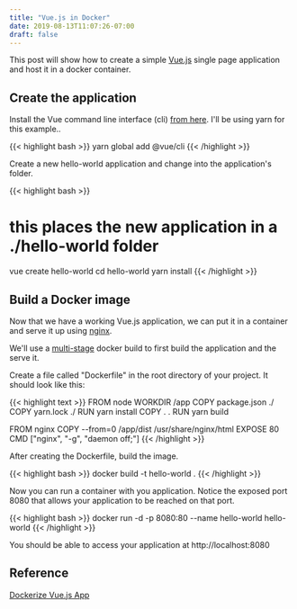 ```yaml
---
title: "Vue.js in Docker"
date: 2019-08-13T11:07:26-07:00
draft: false
---
```


This post will show how to create a simple [Vue.js](https://vuejs.org/) single page application and host it in a docker container.

## Create the application

Install the Vue command line interface (cli) [from here](https://cli.vuejs.org/guide/#cli). I'll be using yarn for this example..

{{< highlight bash >}}
yarn global add @vue/cli
{{< /highlight >}}

Create a new hello-world application and change into the application's folder.

{{< highlight bash >}}
# this places the new application in a ./hello-world folder
vue create hello-world
cd hello-world
yarn install
{{< /highlight >}}

## Build a Docker image

Now that we have a working Vue.js application, we can put it in a container and serve it up using [nginx](https://www.nginx.com/).

We'll use a [multi-stage](https://docs.docker.com/develop/develop-images/multistage-build/) docker build to first build the application and the serve it.

Create a file called "Dockerfile" in the root directory of your project. It should look like this:

{{< highlight text >}}
FROM node
WORKDIR /app
COPY package.json ./
COPY yarn.lock ./
RUN yarn install
COPY . .
RUN yarn build

FROM nginx
COPY --from=0 /app/dist /usr/share/nginx/html
EXPOSE 80
CMD ["nginx", "-g", "daemon off;"]
{{< /highlight >}}

After creating the Dockerfile, build the image.

{{< highlight bash >}}
docker build -t hello-world .
{{< /highlight >}}

Now you can run a container with you application. Notice the exposed port 8080 that allows your application to be reached on that port.

{{< highlight bash >}}
docker run -d -p 8080:80 --name hello-world hello-world
{{< /highlight >}}

You should be able to access your application at http://localhost:8080

## Reference

[Dockerize Vue.js App](https://vuejs.org/v2/cookbook/dockerize-vuejs-app.html) 



